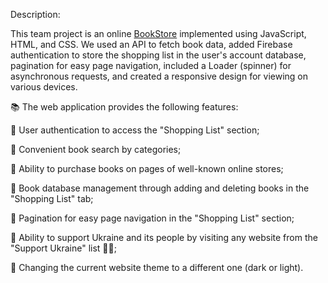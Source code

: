 Description:

This team project is an online [BookStore](https://stanislavzhuk.github.io/BookStore/) implemented using JavaScript, HTML, and CSS. We used an API to fetch book data, added Firebase authentication to store the shopping list in the user's account database, pagination for easy page navigation, included a Loader (spinner) for asynchronous requests, and created a responsive design for viewing on various devices.

📚 The web application provides the following features:

📖 User authentication to access the "Shopping List" section;

📖 Convenient book search by categories;

📖 Ability to purchase books on pages of well-known online stores;

📖 Book database management through adding and deleting books in the "Shopping List" tab;

📖 Pagination for easy page navigation in the "Shopping List" section;

📖 Ability to support Ukraine and its people by visiting any website from the "Support Ukraine" list 💙💛;

📖 Changing the current website theme to a different one (dark or light).